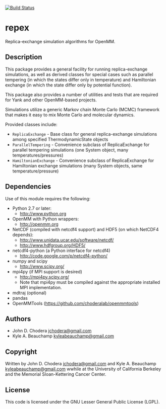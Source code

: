[![Build Status](https://travis-ci.org/choderalab/repex.png)](https://travis-ci.org/choderalab/repex)

# repex

Replica-exchange simulation algorithms for OpenMM.

## Description

This package provides a general facility for running replica-exchange simulations, as well as
derived classes for special cases such as parallel tempering (in which the states differ only
in temperature) and Hamiltonian exchange (in which the state differ only by potential function).

This package also provides a number of utilities and tests that are required for Yank and other OpenMM-based projects.

Simulations utilize a generic Markov chain Monte Carlo (MCMC) framework that makes it easy to mix Monte Carlo and molecular dynamics.

Provided classes include:

* `ReplicaExchange` - Base class for general replica-exchange simulations among specified ThermodynamicState objects
* `ParallelTempering` - Convenience subclass of ReplicaExchange for parallel tempering simulations (one System object, many temperatures/pressures)
* `HamiltonianExchange` - Convenience subclass of ReplicaExchange for Hamiltonian exchange simulations (many System objects, same temperature/pressure)

## Dependencies

Use of this module requires the following:

* Python 2.7 or later: 
  * http://www.python.org
* OpenMM with Python wrappers: 
  * http://openmm.org
* NetCDF (compiled with netcdf4 support) and HDF5 (on which NetCDF4 depends): 
  * http://www.unidata.ucar.edu/software/netcdf/
  * http://www.hdfgroup.org/HDF5/
* netcdf4-python (a Python interface for netcdf4)
  * http://code.google.com/p/netcdf4-python/
* numpy and scipy
  * http://www.scipy.org/
* mpi4py (if MPI support is desired)
  * http://mpi4py.scipy.org/
  * Note that mpi4py must be compiled against the appropriate installed MPI implementation.
* mdtraj (optional)
* pandas
* OpenMMTools (https://github.com/choderalab/openmmtools)

## Authors

* John D. Chodera <jchodera@gmail.com>
* Kyle A. Beauchamp <kyleabeauchamp@gmail.com>

## Copyright

Written by John D. Chodera <jchodera@gmail.com> and Kyle A. Beauchamp <kyleabeauchamp@gmail.com> wwhile at the University of California Berkeley and the Memorial Sloan-Kettering Cancer Center.

## License

This code is licensed under the GNU Lesser General Public License (LGPL).

